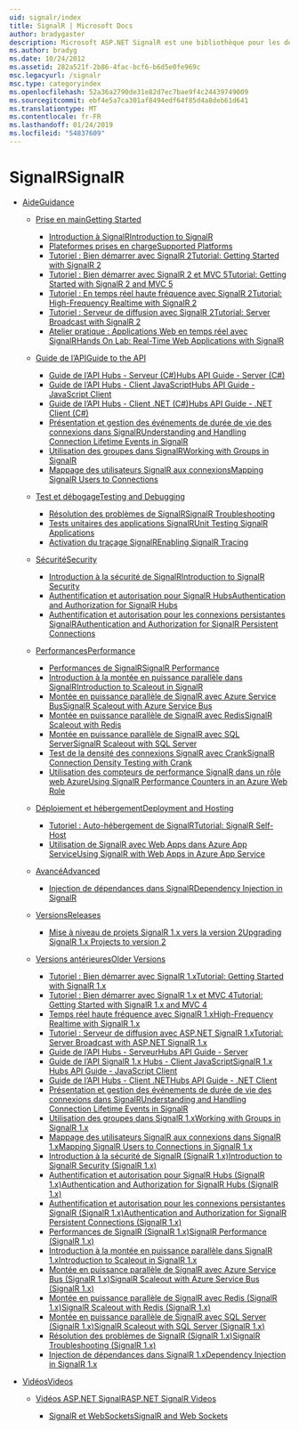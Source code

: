 ```yaml
---
uid: signalr/index
title: SignalR | Microsoft Docs
author: bradygaster
description: Microsoft ASP.NET SignalR est une bibliothèque pour les développeurs ASP.NET qui simplifie le processus d’ajout de fonctionnalités web en temps réel à vos applications.
ms.author: bradyg
ms.date: 10/24/2012
ms.assetid: 282a521f-2b86-4fac-bcf6-b6d5e0fe969c
msc.legacyurl: /signalr
msc.type: categoryindex
ms.openlocfilehash: 52a36a2790de31e82d7ec7bae9f4c24439749009
ms.sourcegitcommit: ebf4e5a7ca301af8494edf64f85d4a8deb61d641
ms.translationtype: MT
ms.contentlocale: fr-FR
ms.lasthandoff: 01/24/2019
ms.locfileid: "54837609"
---
```

<a name="signalr"></a><span data-ttu-id="cd25c-103">SignalR</span><span class="sxs-lookup"><span data-stu-id="cd25c-103">SignalR</span></span>
====================
- [<span data-ttu-id="cd25c-104">Aide</span><span class="sxs-lookup"><span data-stu-id="cd25c-104">Guidance</span></span>](overview/index.md)

    - [<span data-ttu-id="cd25c-105">Prise en main</span><span class="sxs-lookup"><span data-stu-id="cd25c-105">Getting Started</span></span>](overview/getting-started/index.md)

        - [<span data-ttu-id="cd25c-106">Introduction à SignalR</span><span class="sxs-lookup"><span data-stu-id="cd25c-106">Introduction to SignalR</span></span>](overview/getting-started/introduction-to-signalr.md)
        - [<span data-ttu-id="cd25c-107">Plateformes prises en charge</span><span class="sxs-lookup"><span data-stu-id="cd25c-107">Supported Platforms</span></span>](overview/getting-started/supported-platforms.md)
        - [<span data-ttu-id="cd25c-108">Tutoriel : Bien démarrer avec SignalR 2</span><span class="sxs-lookup"><span data-stu-id="cd25c-108">Tutorial: Getting Started with SignalR 2</span></span>](overview/getting-started/tutorial-getting-started-with-signalr.md)
        - [<span data-ttu-id="cd25c-109">Tutoriel : Bien démarrer avec SignalR 2 et MVC 5</span><span class="sxs-lookup"><span data-stu-id="cd25c-109">Tutorial: Getting Started with SignalR 2 and MVC 5</span></span>](overview/getting-started/tutorial-getting-started-with-signalr-and-mvc.md)
        - [<span data-ttu-id="cd25c-110">Tutoriel : En temps réel haute fréquence avec SignalR 2</span><span class="sxs-lookup"><span data-stu-id="cd25c-110">Tutorial: High-Frequency Realtime with SignalR 2</span></span>](overview/getting-started/tutorial-high-frequency-realtime-with-signalr.md)
        - [<span data-ttu-id="cd25c-111">Tutoriel : Serveur de diffusion avec SignalR 2</span><span class="sxs-lookup"><span data-stu-id="cd25c-111">Tutorial: Server Broadcast with SignalR 2</span></span>](overview/getting-started/tutorial-server-broadcast-with-signalr.md)
        - [<span data-ttu-id="cd25c-112">Atelier pratique : Applications Web en temps réel avec SignalR</span><span class="sxs-lookup"><span data-stu-id="cd25c-112">Hands On Lab: Real-Time Web Applications with SignalR</span></span>](overview/getting-started/real-time-web-applications-with-signalr.md)
    - [<span data-ttu-id="cd25c-113">Guide de l’API</span><span class="sxs-lookup"><span data-stu-id="cd25c-113">Guide to the API</span></span>](overview/guide-to-the-api/index.md)

        - [<span data-ttu-id="cd25c-114">Guide de l’API Hubs - Serveur (C#)</span><span class="sxs-lookup"><span data-stu-id="cd25c-114">Hubs API Guide - Server (C#)</span></span>](overview/guide-to-the-api/hubs-api-guide-server.md)
        - [<span data-ttu-id="cd25c-115">Guide de l’API Hubs - Client JavaScript</span><span class="sxs-lookup"><span data-stu-id="cd25c-115">Hubs API Guide - JavaScript Client</span></span>](overview/guide-to-the-api/hubs-api-guide-javascript-client.md)
        - [<span data-ttu-id="cd25c-116">Guide de l’API Hubs - Client .NET (C#)</span><span class="sxs-lookup"><span data-stu-id="cd25c-116">Hubs API Guide - .NET Client (C#)</span></span>](overview/guide-to-the-api/hubs-api-guide-net-client.md)
        - [<span data-ttu-id="cd25c-117">Présentation et gestion des événements de durée de vie des connexions dans SignalR</span><span class="sxs-lookup"><span data-stu-id="cd25c-117">Understanding and Handling Connection Lifetime Events in SignalR</span></span>](overview/guide-to-the-api/handling-connection-lifetime-events.md)
        - [<span data-ttu-id="cd25c-118">Utilisation des groupes dans SignalR</span><span class="sxs-lookup"><span data-stu-id="cd25c-118">Working with Groups in SignalR</span></span>](overview/guide-to-the-api/working-with-groups.md)
        - [<span data-ttu-id="cd25c-119">Mappage des utilisateurs SignalR aux connexions</span><span class="sxs-lookup"><span data-stu-id="cd25c-119">Mapping SignalR Users to Connections</span></span>](overview/guide-to-the-api/mapping-users-to-connections.md)
    - [<span data-ttu-id="cd25c-120">Test et débogage</span><span class="sxs-lookup"><span data-stu-id="cd25c-120">Testing and Debugging</span></span>](overview/testing-and-debugging/index.md)

        - [<span data-ttu-id="cd25c-121">Résolution des problèmes de SignalR</span><span class="sxs-lookup"><span data-stu-id="cd25c-121">SignalR Troubleshooting</span></span>](overview/testing-and-debugging/troubleshooting.md)
        - [<span data-ttu-id="cd25c-122">Tests unitaires des applications SignalR</span><span class="sxs-lookup"><span data-stu-id="cd25c-122">Unit Testing SignalR Applications</span></span>](overview/testing-and-debugging/unit-testing-signalr-applications.md)
        - [<span data-ttu-id="cd25c-123">Activation du traçage SignalR</span><span class="sxs-lookup"><span data-stu-id="cd25c-123">Enabling SignalR Tracing</span></span>](overview/testing-and-debugging/enabling-signalr-tracing.md)
    - [<span data-ttu-id="cd25c-124">Sécurité</span><span class="sxs-lookup"><span data-stu-id="cd25c-124">Security</span></span>](overview/security/index.md)

        - [<span data-ttu-id="cd25c-125">Introduction à la sécurité de SignalR</span><span class="sxs-lookup"><span data-stu-id="cd25c-125">Introduction to SignalR Security</span></span>](overview/security/introduction-to-security.md)
        - [<span data-ttu-id="cd25c-126">Authentification et autorisation pour SignalR Hubs</span><span class="sxs-lookup"><span data-stu-id="cd25c-126">Authentication and Authorization for SignalR Hubs</span></span>](overview/security/hub-authorization.md)
        - [<span data-ttu-id="cd25c-127">Authentification et autorisation pour les connexions persistantes SignalR</span><span class="sxs-lookup"><span data-stu-id="cd25c-127">Authentication and Authorization for SignalR Persistent Connections</span></span>](overview/security/persistent-connection-authorization.md)
    - [<span data-ttu-id="cd25c-128">Performances</span><span class="sxs-lookup"><span data-stu-id="cd25c-128">Performance</span></span>](overview/performance/index.md)

        - [<span data-ttu-id="cd25c-129">Performances de SignalR</span><span class="sxs-lookup"><span data-stu-id="cd25c-129">SignalR Performance</span></span>](overview/performance/signalr-performance.md)
        - [<span data-ttu-id="cd25c-130">Introduction à la montée en puissance parallèle dans SignalR</span><span class="sxs-lookup"><span data-stu-id="cd25c-130">Introduction to Scaleout in SignalR</span></span>](overview/performance/scaleout-in-signalr.md)
        - [<span data-ttu-id="cd25c-131">Montée en puissance parallèle de SignalR avec Azure Service Bus</span><span class="sxs-lookup"><span data-stu-id="cd25c-131">SignalR Scaleout with Azure Service Bus</span></span>](overview/performance/scaleout-with-windows-azure-service-bus.md)
        - [<span data-ttu-id="cd25c-132">Montée en puissance parallèle de SignalR avec Redis</span><span class="sxs-lookup"><span data-stu-id="cd25c-132">SignalR Scaleout with Redis</span></span>](overview/performance/scaleout-with-redis.md)
        - [<span data-ttu-id="cd25c-133">Montée en puissance parallèle de SignalR avec SQL Server</span><span class="sxs-lookup"><span data-stu-id="cd25c-133">SignalR Scaleout with SQL Server</span></span>](overview/performance/scaleout-with-sql-server.md)
        - [<span data-ttu-id="cd25c-134">Test de la densité des connexions SignalR avec Crank</span><span class="sxs-lookup"><span data-stu-id="cd25c-134">SignalR Connection Density Testing with Crank</span></span>](overview/performance/signalr-connection-density-testing-with-crank.md)
        - [<span data-ttu-id="cd25c-135">Utilisation des compteurs de performance SignalR dans un rôle web Azure</span><span class="sxs-lookup"><span data-stu-id="cd25c-135">Using SignalR Performance Counters in an Azure Web Role</span></span>](overview/performance/using-signalr-performance-counters-in-an-azure-web-role.md)
    - [<span data-ttu-id="cd25c-136">Déploiement et hébergement</span><span class="sxs-lookup"><span data-stu-id="cd25c-136">Deployment and Hosting</span></span>](overview/deployment/index.md)

        - [<span data-ttu-id="cd25c-137">Tutoriel : Auto-hébergement de SignalR</span><span class="sxs-lookup"><span data-stu-id="cd25c-137">Tutorial: SignalR Self-Host</span></span>](overview/deployment/tutorial-signalr-self-host.md)
        - [<span data-ttu-id="cd25c-138">Utilisation de SignalR avec Web Apps dans Azure App Service</span><span class="sxs-lookup"><span data-stu-id="cd25c-138">Using SignalR with Web Apps in Azure App Service</span></span>](overview/deployment/using-signalr-with-azure-web-sites.md)
    - [<span data-ttu-id="cd25c-139">Avancé</span><span class="sxs-lookup"><span data-stu-id="cd25c-139">Advanced</span></span>](overview/advanced/index.md)

        - [<span data-ttu-id="cd25c-140">Injection de dépendances dans SignalR</span><span class="sxs-lookup"><span data-stu-id="cd25c-140">Dependency Injection in SignalR</span></span>](overview/advanced/dependency-injection.md)
    - [<span data-ttu-id="cd25c-141">Versions</span><span class="sxs-lookup"><span data-stu-id="cd25c-141">Releases</span></span>](overview/releases/index.md)

        - [<span data-ttu-id="cd25c-142">Mise à niveau de projets SignalR 1.x vers la version 2</span><span class="sxs-lookup"><span data-stu-id="cd25c-142">Upgrading SignalR 1.x Projects to version 2</span></span>](overview/releases/upgrading-signalr-1x-projects-to-20.md)
    - [<span data-ttu-id="cd25c-143">Versions antérieures</span><span class="sxs-lookup"><span data-stu-id="cd25c-143">Older Versions</span></span>](overview/older-versions/index.md)

        - [<span data-ttu-id="cd25c-144">Tutoriel : Bien démarrer avec SignalR 1.x</span><span class="sxs-lookup"><span data-stu-id="cd25c-144">Tutorial: Getting Started with SignalR 1.x</span></span>](overview/older-versions/tutorial-getting-started-with-signalr.md)
        - [<span data-ttu-id="cd25c-145">Tutoriel : Bien démarrer avec SignalR 1.x et MVC 4</span><span class="sxs-lookup"><span data-stu-id="cd25c-145">Tutorial: Getting Started with SignalR 1.x and MVC 4</span></span>](overview/older-versions/tutorial-getting-started-with-signalr-and-mvc-4.md)
        - [<span data-ttu-id="cd25c-146">Temps réel haute fréquence avec SignalR 1.x</span><span class="sxs-lookup"><span data-stu-id="cd25c-146">High-Frequency Realtime with SignalR 1.x</span></span>](overview/older-versions/tutorial-high-frequency-realtime-with-signalr.md)
        - [<span data-ttu-id="cd25c-147">Tutoriel : Serveur de diffusion avec ASP.NET SignalR 1.x</span><span class="sxs-lookup"><span data-stu-id="cd25c-147">Tutorial: Server Broadcast with ASP.NET SignalR 1.x</span></span>](overview/older-versions/tutorial-server-broadcast-with-aspnet-signalr.md)
        - [<span data-ttu-id="cd25c-148">Guide de l’API Hubs - Serveur</span><span class="sxs-lookup"><span data-stu-id="cd25c-148">Hubs API Guide - Server</span></span>](overview/older-versions/signalr-1x-hubs-api-guide-server.md)
        - [<span data-ttu-id="cd25c-149">Guide de l’API SignalR 1.x Hubs - Client JavaScript</span><span class="sxs-lookup"><span data-stu-id="cd25c-149">SignalR 1.x Hubs API Guide - JavaScript Client</span></span>](overview/older-versions/signalr-1x-hubs-api-guide-javascript-client.md)
        - [<span data-ttu-id="cd25c-150">Guide de l’API Hubs - Client .NET</span><span class="sxs-lookup"><span data-stu-id="cd25c-150">Hubs API Guide - .NET Client</span></span>](overview/older-versions/signalr-1x-hubs-api-guide-net-client.md)
        - [<span data-ttu-id="cd25c-151">Présentation et gestion des événements de durée de vie des connexions dans SignalR</span><span class="sxs-lookup"><span data-stu-id="cd25c-151">Understanding and Handling Connection Lifetime Events in SignalR</span></span>](overview/older-versions/handling-connection-lifetime-events.md)
        - [<span data-ttu-id="cd25c-152">Utilisation des groupes dans SignalR 1.x</span><span class="sxs-lookup"><span data-stu-id="cd25c-152">Working with Groups in SignalR 1.x</span></span>](overview/older-versions/working-with-groups.md)
        - [<span data-ttu-id="cd25c-153">Mappage des utilisateurs SignalR aux connexions dans SignalR 1.x</span><span class="sxs-lookup"><span data-stu-id="cd25c-153">Mapping SignalR Users to Connections in SignalR 1.x</span></span>](overview/older-versions/mapping-users-to-connections.md)
        - [<span data-ttu-id="cd25c-154">Introduction à la sécurité de SignalR (SignalR 1.x)</span><span class="sxs-lookup"><span data-stu-id="cd25c-154">Introduction to SignalR Security (SignalR 1.x)</span></span>](overview/older-versions/introduction-to-security.md)
        - [<span data-ttu-id="cd25c-155">Authentification et autorisation pour SignalR Hubs (SignalR 1.x)</span><span class="sxs-lookup"><span data-stu-id="cd25c-155">Authentication and Authorization for SignalR Hubs (SignalR 1.x)</span></span>](overview/older-versions/hub-authorization.md)
        - [<span data-ttu-id="cd25c-156">Authentification et autorisation pour les connexions persistantes SignalR (SignalR 1.x)</span><span class="sxs-lookup"><span data-stu-id="cd25c-156">Authentication and Authorization for SignalR Persistent Connections (SignalR 1.x)</span></span>](overview/older-versions/persistent-connection-authorization.md)
        - [<span data-ttu-id="cd25c-157">Performances de SignalR (SignalR 1.x)</span><span class="sxs-lookup"><span data-stu-id="cd25c-157">SignalR Performance (SignalR 1.x)</span></span>](overview/older-versions/signalr-performance.md)
        - [<span data-ttu-id="cd25c-158">Introduction à la montée en puissance parallèle dans SignalR 1.x</span><span class="sxs-lookup"><span data-stu-id="cd25c-158">Introduction to Scaleout in SignalR 1.x</span></span>](overview/older-versions/scaleout-in-signalr.md)
        - [<span data-ttu-id="cd25c-159">Montée en puissance parallèle de SignalR avec Azure Service Bus (SignalR 1.x)</span><span class="sxs-lookup"><span data-stu-id="cd25c-159">SignalR Scaleout with Azure Service Bus (SignalR 1.x)</span></span>](overview/older-versions/scaleout-with-windows-azure-service-bus.md)
        - [<span data-ttu-id="cd25c-160">Montée en puissance parallèle de SignalR avec Redis (SignalR 1.x)</span><span class="sxs-lookup"><span data-stu-id="cd25c-160">SignalR Scaleout with Redis (SignalR 1.x)</span></span>](overview/older-versions/scaleout-with-redis.md)
        - [<span data-ttu-id="cd25c-161">Montée en puissance parallèle de SignalR avec SQL Server (SignalR 1.x)</span><span class="sxs-lookup"><span data-stu-id="cd25c-161">SignalR Scaleout with SQL Server (SignalR 1.x)</span></span>](overview/older-versions/scaleout-with-sql-server.md)
        - [<span data-ttu-id="cd25c-162">Résolution des problèmes de SignalR (SignalR 1.x)</span><span class="sxs-lookup"><span data-stu-id="cd25c-162">SignalR Troubleshooting (SignalR 1.x)</span></span>](overview/older-versions/troubleshooting.md)
        - [<span data-ttu-id="cd25c-163">Injection de dépendances dans SignalR 1.x</span><span class="sxs-lookup"><span data-stu-id="cd25c-163">Dependency Injection in SignalR 1.x</span></span>](overview/older-versions/dependency-injection.md)
- [<span data-ttu-id="cd25c-164">Vidéos</span><span class="sxs-lookup"><span data-stu-id="cd25c-164">Videos</span></span>](videos/index.md)

    - [<span data-ttu-id="cd25c-165">Vidéos ASP.NET SignalR</span><span class="sxs-lookup"><span data-stu-id="cd25c-165">ASP.NET SignalR Videos</span></span>](videos/getting-started/index.md)

        - [<span data-ttu-id="cd25c-166">SignalR et WebSockets</span><span class="sxs-lookup"><span data-stu-id="cd25c-166">SignalR and Web Sockets</span></span>](videos/getting-started/signalr-and-web-sockets.md)
